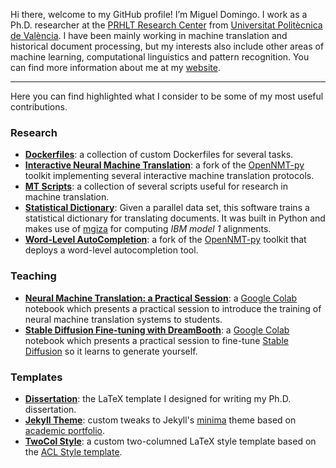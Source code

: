 Hi there, welcome to my GitHub profile! I’m Miguel Domingo. I work as a Ph.D. researcher at the [PRHLT Research Center](https://www.prhlt.upv.es/) from [Universitat Politècnica de València](http://www.upv.es/). I have been mainly working in machine translation and historical document processing, but my interests also include other areas of machine learning, computational linguistics and pattern recognition. You can find more information about me at my [website](https://mdomingo.me/).

---

Here you can find highlighted what I consider to be some of my most useful contributions.

### Research
* **[Dockerfiles](https://github.com/midobal/dockerfiles)**: a collection of custom Dockerfiles for several tasks.
* **[Interactive Neural Machine Translation](https://github.com/PRHLT/OpenNMT-py/tree/inmt)**: a fork of the [OpenNMT-py](https://github.com/OpenNMT/OpenNMT-py) toolkit implementing several interactive machine translation protocols.
* **[MT Scripts](https://github.com/midobal/mt-scripts)**: a collection of several scripts useful for research in machine translation.
* **[Statistical Dictionary](https://github.com/midobal/sd)**: Given a parallel data set, this software trains a statistical dictionary for translating documents. It was built in Python and makes use of [mgiza](https://github.com/moses-smt/mgiza) for computing *IBM model 1* alignments.
* **[Word-Level AutoCompletion](https://github.com/PRHLT/OpenNMT-py/tree/word-level_autocompletion)**: a fork of the [OpenNMT-py](https://github.com/OpenNMT/OpenNMT-py) toolkit that deploys a word-level autocompletion tool.

### Teaching
* **[Neural Machine Translation: a Practical Session](https://github.com/midobal/nmt-practical-session)**: a [Google Colab](https://colab.research.google.com/) notebook which presents a practical session to introduce the training of neural machine translation systems to students.
* **[Stable Diffusion Fine-tuning with DreamBooth](https://github.com/midobal/sd-fine-tuning-practical-session)**: a [Google Colab](https://colab.research.google.com/) notebook which presents a practical session to fine-tune [Stable Diffusion](https://stablediffusionweb.com/) so it learns to generate yourself.

### Templates
* **[Dissertation](https://github.com/midobal/dissertation)**: the LaTeX template I designed for writing my Ph.D. dissertation.
* **[Jekyll Theme](https://github.com/midobal/jekyll-theme)**: custom tweaks to Jekyll's [minima](https://github.com/jekyll/minima) theme based on [academic portfolio](https://github.com/ys1998/academic-portfolio).
* **[TwoCol Style](https://github.com/midobal/twocol-style)**: a custom two-columned LaTeX style template based on the [ACL Style template](https://github.com/acl-org/acl-style-files).
